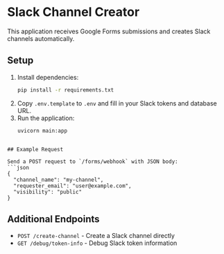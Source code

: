 # Slack Channel Creator

This application receives Google Forms submissions and creates Slack channels automatically.

## Setup

1. Install dependencies:
   ```bash
   pip install -r requirements.txt
   ```
2. Copy `.env.template` to `.env` and fill in your Slack tokens and database URL.
3. Run the application:
   ```bash
   uvicorn main:app
```

## Example Request

Send a POST request to `/forms/webhook` with JSON body:
```json
{
  "channel_name": "my-channel",
  "requester_email": "user@example.com",
  "visibility": "public"
}
```

## Additional Endpoints

- `POST /create-channel` - Create a Slack channel directly
- `GET /debug/token-info` - Debug Slack token information
